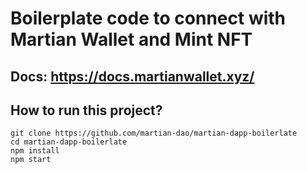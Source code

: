 # Boilerplate code to connect with Martian Wallet and Mint NFT
## Docs: https://docs.martianwallet.xyz/

## How to run this project?
```
git clone https://github.com/martian-dao/martian-dapp-boilerlate
cd martian-dapp-boilerlate
npm install
npm start
```

